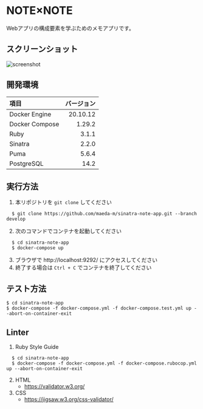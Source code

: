 # NOTE×NOTE

Webアプリの構成要素を学ぶためのメモアプリです。

## スクリーンショット

![screenshot](https://user-images.githubusercontent.com/943541/165239104-43f43945-6f01-4844-b4f3-d9b60177c0a6.gif)

## 開発環境

|項目|バージョン|
|:---|---------:|
|Docker Engine|20.10.12|
|Docker Compose|1.29.2|
|Ruby|3.1.1|
|Sinatra|2.2.0|
|Puma|5.6.4|
|PostgreSQL|14.2|

## 実行方法

1. 本リポジトリを `git clone` してください
```
  $ git clone https://github.com/maeda-m/sinatra-note-app.git --branch develop
```
2. 次のコマンドでコンテナを起動してください
```
  $ cd sinatra-note-app
  $ docker-compose up
```
3. ブラウザで http://localhost:9292/ にアクセスしてください
4. 終了する場合は `Ctrl + C` でコンテナを終了してください

## テスト方法

```
$ cd sinatra-note-app
$ docker-compose -f docker-compose.yml -f docker-compose.test.yml up --abort-on-container-exit
```

## Linter

1. Ruby Style Guide
```
  $ cd sinatra-note-app
  $ docker-compose -f docker-compose.yml -f docker-compose.rubocop.yml up --abort-on-container-exit
```
2. HTML
    - https://validator.w3.org/
3. CSS
    - https://jigsaw.w3.org/css-validator/
